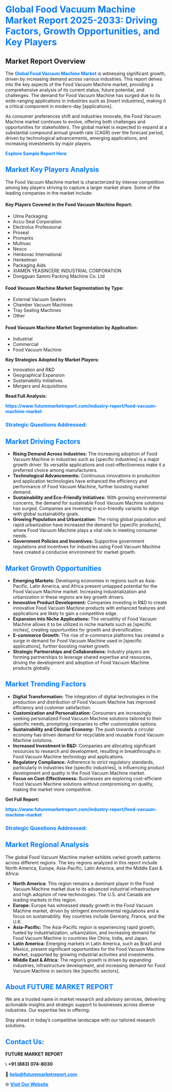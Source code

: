 <h1 style="color: #007BFF;">Global Food Vacuum Machine Market Report 2025-2033: Driving Factors, Growth Opportunities, and Key Players</h1>

<section id="overview">
<h2>Market Report Overview</h2>
<p>The <a href="https://www.futuremarketreport.com/industry-report/food-vacuum-machine-market" style="color: #007BFF; text-decoration: none;"><strong>Global Food Vacuum Machine Market</strong></a> is witnessing significant growth, driven by increasing demand across various industries. This report delves into the key aspects of the Food Vacuum Machine market, providing a comprehensive analysis of its current status, future potential, and challenges. The demand for Food Vacuum Machine has surged due to its wide-ranging applications in industries such as [insert industries], making it a critical component in modern-day [applications].</p>
<p>As consumer preferences shift and industries innovate, the Food Vacuum Machine market continues to evolve, offering both challenges and opportunities for stakeholders. The global market is expected to expand at a substantial compound annual growth rate (CAGR) over the forecast period, driven by technological advancements, emerging applications, and increasing investments by major players.</p>
</section>

<section id="overview">
<p><a href="https://www.futuremarketreport.com/request-sample/reportId=124486" style="color: #007BFF; text-decoration: none;"><strong>Explore Sample Report Here</strong></a></p>
</section>

<section id="key-players">
<h2 style="color: #007BFF;">Market Key Players Analysis</h2>
<p>The Food Vacuum Machine market is characterized by intense competition among key players striving to capture a larger market share. Some of the leading companies in the market include:</p>
<h4>Key Players Covered in the Food Vacuum Machine Report:</h4>
<ul><li>Ulma Packaging</li><li>Accu-Seal Corporation</li><li>Electrolux Professional</li><li>Proseal</li><li>Promarks</li><li>Multivac</li><li>Nesco</li><li>Henkovac International</li><li>Henkelman</li><li>Packaging Aids</li><li>XIAMEN YEASINCERE INDUSTRIAL CORPORATION</li><li>Dongguan Sammi Packing Machine Co. Ltd</li></ul>
<h4>Food Vacuum Machine Market Segmentation by Type:</h4>
<ul><li>External Vacuum Sealers</li><li>Chamber Vacuum Machines</li><li>Tray Sealing Machines</li><li>Other</li></ul>

<h4>Food Vacuum Machine Market Segmentation by Application:</h4>
<ul><li>Industrial</li><li>Commercial</li><li>Food Vacuum Machine</li></ul>
<p><strong>Key Strategies Adopted by Market Players:</strong></p>
<ul>
<li>Innovation and R&D</li>
<li>Geographical Expansion</li>
<li>Sustainability Initiatives</li>
<li>Mergers and Acquisitions</li>
</ul>
</section>

<section>
<p><strong>Read Full Analysis: </strong></p><a href="https://www.futuremarketreport.com/industry-report/food-vacuum-machine-market" style="color: #007BFF; text-decoration: none;"><strong>https://www.futuremarketreport.com/industry-report/food-vacuum-machine-market</strong></a>
<h3 style="color: #007BFF;">Strategic Questions Addressed:</h3>
</section>

<section id="driving-factors">
<h2 style="color: #007BFF;">Market Driving Factors</h2>
<ul>
<li><strong>Rising Demand Across Industries:</strong> The increasing adoption of Food Vacuum Machine in industries such as [specific industries] is a major growth driver. Its versatile applications and cost-effectiveness make it a preferred choice among manufacturers.</li>
<li><strong>Technological Advancements:</strong> Continuous innovations in production and application technologies have enhanced the efficiency and performance of Food Vacuum Machine, further boosting market demand.</li>
<li><strong>Sustainability and Eco-Friendly Initiatives:</strong> With growing environmental concerns, the demand for sustainable Food Vacuum Machine solutions has surged. Companies are investing in eco-friendly variants to align with global sustainability goals.</li>
<li><strong>Growing Population and Urbanization:</strong> The rising global population and rapid urbanization have increased the demand for [specific products], where Food Vacuum Machine plays a vital role in meeting consumer needs.</li>
<li><strong>Government Policies and Incentives:</strong> Supportive government regulations and incentives for industries using Food Vacuum Machine have created a conducive environment for market growth.</li>
</ul>
</section>

<section id="growth-opportunities">
<h2 style="color: #007BFF;">Market Growth Opportunities</h2>
<ul>
<li><strong>Emerging Markets:</strong> Developing economies in regions such as Asia-Pacific, Latin America, and Africa present untapped potential for the Food Vacuum Machine market. Increasing industrialization and urbanization in these regions are key growth drivers.</li>
<li><strong>Innovative Product Development:</strong> Companies investing in R&D to create innovative Food Vacuum Machine products with enhanced features and applications are likely to gain a competitive edge.</li>
<li><strong>Expansion into Niche Applications:</strong> The versatility of Food Vacuum Machine allows it to be utilized in niche markets such as [specific niches], creating opportunities for growth and diversification.</li>
<li><strong>E-commerce Growth:</strong> The rise of e-commerce platforms has created a surge in demand for Food Vacuum Machine used in [specific applications], further boosting market growth.</li>
<li><strong>Strategic Partnerships and Collaborations:</strong> Industry players are forming partnerships to leverage shared expertise and resources, driving the development and adoption of Food Vacuum Machine products globally.</li>
</ul>
</section>

<section id="trending-factors">
<h2 style="color: #007BFF;">Market Trending Factors</h2>
<ul>
<li><strong>Digital Transformation:</strong> The integration of digital technologies in the production and distribution of Food Vacuum Machine has improved efficiency and customer satisfaction.</li>
<li><strong>Customization and Personalization:</strong> Consumers are increasingly seeking personalized Food Vacuum Machine solutions tailored to their specific needs, prompting companies to offer customizable options.</li>
<li><strong>Sustainability and Circular Economy:</strong> The push towards a circular economy has driven demand for recyclable and reusable Food Vacuum Machine solutions.</li>
<li><strong>Increased Investment in R&D:</strong> Companies are allocating significant resources to research and development, resulting in breakthroughs in Food Vacuum Machine technology and applications.</li>
<li><strong>Regulatory Compliance:</strong> Adherence to strict regulatory standards, particularly in industries like [specific industries], is influencing product development and quality in the Food Vacuum Machine market.</li>
<li><strong>Focus on Cost-Effectiveness:</strong> Businesses are exploring cost-efficient Food Vacuum Machine solutions without compromising on quality, making the market more competitive.</li>
</ul>
</section>

<section>
<p><strong>Get Full Report: </strong></p><a href="https://www.futuremarketreport.com/industry-report/food-vacuum-machine-market" style="color: #007BFF; text-decoration: none;"><strong>https://www.futuremarketreport.com/industry-report/food-vacuum-machine-market</strong></a>
<h3 style="color: #007BFF;">Strategic Questions Addressed:</h3>
</section>


<section id="regional-analysis">
<h2 style="color: #007BFF;">Market Regional Analysis</h2>
<p>The global Food Vacuum Machine market exhibits varied growth patterns across different regions. The key regions analyzed in this report include North America, Europe, Asia-Pacific, Latin America, and the Middle East & Africa:</p>
<ul>
<li><strong>North America:</strong> This region remains a dominant player in the Food Vacuum Machine market due to its advanced industrial infrastructure and high adoption of new technologies. The U.S. and Canada are leading markets in this region.</li>
<li><strong>Europe:</strong> Europe has witnessed steady growth in the Food Vacuum Machine market, driven by stringent environmental regulations and a focus on sustainability. Key countries include Germany, France, and the U.K.</li>
<li><strong>Asia-Pacific:</strong> The Asia-Pacific region is experiencing rapid growth, fueled by industrialization, urbanization, and increasing demand for Food Vacuum Machine in countries like China, India, and Japan.</li>
<li><strong>Latin America:</strong> Emerging markets in Latin America, such as Brazil and Mexico, present significant opportunities for the Food Vacuum Machine market, supported by growing industrial activities and investments.</li>
<li><strong>Middle East & Africa:</strong> The region’s growth is driven by expanding industries, infrastructure development, and increasing demand for Food Vacuum Machine in sectors like [specific sectors].</li>
</ul>
</section>

<footer>
<h2 style="color: #007BFF;">About FUTURE MARKET REPORT</h2>
<p>We are a trusted name in market research and advisory services, delivering actionable insights and strategic support to businesses across diverse industries. Our expertise lies in offering:</p>

<p>Stay ahead in today’s competitive landscape with our tailored research solutions.</p>

<h2 style="color: #007BFF;">Contact Us:</h2>
<p><strong>FUTURE MARKET REPORT</strong></p>
<p>📞 <strong>+91 (883) 074-8030</strong></p>
<p>📧 <strong><a href="mailto:help@futuremarketreport.com" style="color: #007BFF;">help@futuremarketreport.com</a></strong></p>
<p>🌐 <strong><a href="https://www.futuremarketreport.com/" style="color: #007BFF;">Visit Our Website</a></strong></p>
</footer>